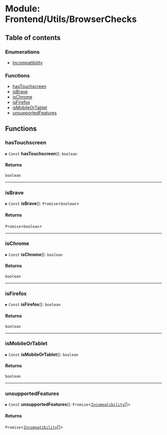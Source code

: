 # Module: Frontend/Utils/BrowserChecks

## Table of contents

### Enumerations

- [Incompatibility](../enums/Frontend_Utils_BrowserChecks.Incompatibility.md)

### Functions

- [hasTouchscreen](Frontend_Utils_BrowserChecks.md#hastouchscreen)
- [isBrave](Frontend_Utils_BrowserChecks.md#isbrave)
- [isChrome](Frontend_Utils_BrowserChecks.md#ischrome)
- [isFirefox](Frontend_Utils_BrowserChecks.md#isfirefox)
- [isMobileOrTablet](Frontend_Utils_BrowserChecks.md#ismobileortablet)
- [unsupportedFeatures](Frontend_Utils_BrowserChecks.md#unsupportedfeatures)

## Functions

### hasTouchscreen

▸ `Const` **hasTouchscreen**(): `boolean`

#### Returns

`boolean`

---

### isBrave

▸ `Const` **isBrave**(): `Promise`<`boolean`\>

#### Returns

`Promise`<`boolean`\>

---

### isChrome

▸ `Const` **isChrome**(): `boolean`

#### Returns

`boolean`

---

### isFirefox

▸ `Const` **isFirefox**(): `boolean`

#### Returns

`boolean`

---

### isMobileOrTablet

▸ `Const` **isMobileOrTablet**(): `boolean`

#### Returns

`boolean`

---

### unsupportedFeatures

▸ `Const` **unsupportedFeatures**(): `Promise`<[`Incompatibility`](../enums/Frontend_Utils_BrowserChecks.Incompatibility.md)[]\>

#### Returns

`Promise`<[`Incompatibility`](../enums/Frontend_Utils_BrowserChecks.Incompatibility.md)[]\>
